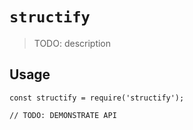 # `structify`

> TODO: description

## Usage

```
const structify = require('structify');

// TODO: DEMONSTRATE API
```
